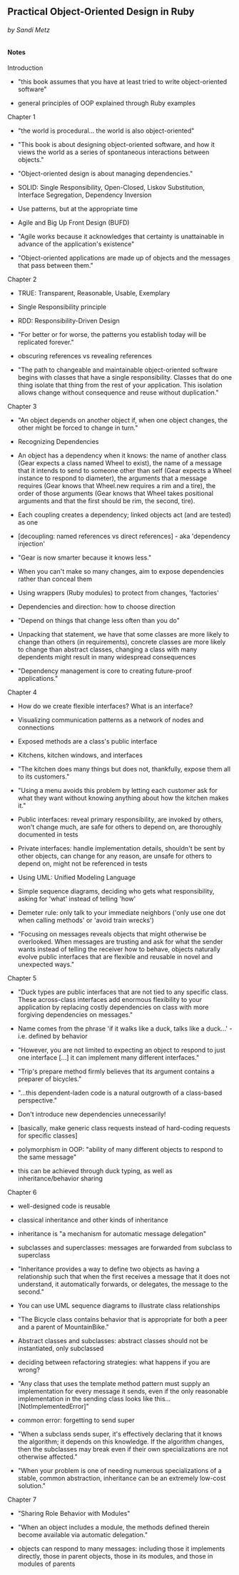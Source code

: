 ## Practical Object-Oriented Design in Ruby
###### by Sandi Metz

#### Notes

Introduction

* "this book assumes that you have at least tried to write object-oriented software"

* general principles of OOP explained through Ruby examples

Chapter 1

* "the world is procedural... the world is also object-oriented"

* "This book is about designing object-oriented software, and how it views the world as a series of spontaneous interactions between objects."

* "Object-oriented design is about managing dependencies."

* SOLID: Single Responsibility, Open-Closed, Liskov Substitution, Interface Segregation, Dependency Inversion

* Use patterns, but at the appropriate time

* Agile and Big Up Front Design (BUFD)

* "Agile works because it acknowledges that certainty is unattainable in advance of the application's existence"

* "Object-oriented applications are made up of objects and the messages that pass between them."

Chapter 2

* TRUE: Transparent, Reasonable, Usable, Exemplary

* Single Responsibility principle

* RDD: Responsibility-Driven Design

* "For better or for worse, the patterns you establish today will be replicated forever."

* obscuring references vs revealing references

* "The path to changeable and maintainable object-oriented software begins with classes that have a single responsibility. Classes that do one thing isolate that thing from the rest of your application. This isolation allows change without consequence and reuse without duplication."

Chapter 3

* "An object depends on another object if, when one object changes, the other might be forced to change in turn."

* Recognizing Dependencies

* An object has a dependency when it knows: the name of another class (Gear expects a class named Wheel to exist), the name of a message that it intends to send to someone other than self (Gear expects a Wheel instance to respond to diameter), the arguments that a message requires (Gear knows that Wheel.new requires a rim and a tire), the order of those arguments (Gear knows that Wheel takes positional arguments and that the first should be rim, the second, tire).

* Each coupling creates a dependency; linked objects act (and are tested) as one

* [decoupling: named references vs direct references] - aka 'dependency injection'

* "Gear is now smarter because it knows less."

* When you can't make so many changes, aim to expose dependencies rather than conceal them

* Using wrappers (Ruby modules) to protect from changes, 'factories'

* Dependencies and direction: how to choose direction

* "Depend on things that change less often than you do"

* Unpacking that statement, we have that some classes are more likely to change than others (in requirements), concrete classes are more likely to change than abstract classes, changing a class with many dependents might result in many widespread consequences

* "Dependency management is core to creating future-proof applications."

Chapter 4

* How do we create flexible interfaces? What is an interface?

* Visualizing communication patterns as a network of nodes and connections

* Exposed methods are a class's public interface

* Kitchens, kitchen windows, and interfaces

* "The kitchen does many things but does not, thankfully, expose them all to its customers."

* "Using a menu avoids this problem by letting each customer ask for what they want without knowing anything about how the kitchen makes it."

* Public interfaces: reveal primary responsibility, are invoked by others, won't change much, are safe for others to depend on, are thoroughly documented in tests

* Private interfaces: handle implementation details, shouldn't be sent by other objects, can change for any reason, are unsafe for others to depend on, might not be referenced in tests

* Using UML: Unified Modeling Language

* Simple sequence diagrams, deciding who gets what responsibility, asking for 'what' instead of telling 'how'

* Demeter rule: only talk to your immediate neighbors ('only use one dot when calling methods' or 'avoid train wrecks')

* "Focusing on messages reveals objects that might otherwise be overlooked. When messages are trusting and ask for what the sender wants instead of telling the receiver how to behave, objects naturally evolve public interfaces that are flexible and reusable in novel and unexpected ways."

Chapter 5

* "Duck types are public interfaces that are not tied to any specific class. These across-class interfaces add enormous flexibility to your application by replacing costly dependencies on class with more forgiving dependencies on messages."

* Name comes from the phrase 'if it walks like a duck, talks like a duck...' - i.e. defined by behavior

* "However, you are not limited to expecting an object to respond to just one interface [...] it can implement many different interfaces."

* "Trip's prepare method firmly believes that its argument contains a preparer of bicycles."

* "...this dependent-laden code is a natural outgrowth of a class-based perspective."

* Don't introduce new dependencies unnecessarily!

* [basically, make generic class requests instead of hard-coding requests for specific classes]

* polymorphism in OOP: "ability of many different objects to respond to the same message"

* this can be achieved through duck typing, as well as inheritance/behavior sharing

Chapter 6

* well-designed code is reusable

* classical inheritance and other kinds of inheritance

* inheritance is "a mechanism for automatic message delegation"

* subclasses and superclasses: messages are forwarded from subclass to superclass

* "Inheritance provides a way to define two objects as having a relationship such that when the first receives a message that it does not understand, it automatically forwards, or delegates, the message to the second."

* You can use UML sequence diagrams to illustrate class relationships

* "The Bicycle class contains behavior that is appropriate for both a peer and a parent of MountainBike."

* Abstract classes and subclasses: abstract classes should not be instantiated, only subclassed

* deciding between refactoring strategies: what happens if you are wrong?

* "Any class that uses the template method pattern must supply an implementation for every message it sends, even if the only reasonable implementation in the sending class looks like this... [NotImplementedError]"

* common error: forgetting to send super

* "When a subclass sends super, it's effectively declaring that it knows the algorithm; it depends on this knowledge. If the algorithm changes, then the subclasses may break even if their own specializations are not otherwise affected."

* "When your problem is one of needing numerous specializations of a stable, common abstraction, inheritance can be an extremely low-cost solution."

Chapter 7

* "Sharing Role Behavior with Modules"

* "When an object includes a module, the methods defined therein become available via automatic delegation."

* objects can respond to many messages: including those it implements directly, those in parent objects, those in its modules, and those in modules of parents
